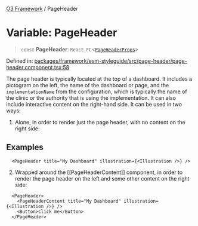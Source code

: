 [O3 Framework](../API.md) / PageHeader

# Variable: PageHeader

> `const` **PageHeader**: `React.FC`\<[`PageHeaderProps`](../type-aliases/PageHeaderProps.md)\>

Defined in: [packages/framework/esm-styleguide/src/page-header/page-header.component.tsx:58](https://github.com/openmrs/openmrs-esm-core/blob/main/packages/framework/esm-styleguide/src/page-header/page-header.component.tsx#L58)

The page header is typically located at the top of a dashboard. It includes a pictogram on the left,
the name of the dashboard or page, and the `implementationName` from the configuration, which is typically
the name of the clinic or the authority that is using the implementation. It can also include interactive
content on the right-hand side. It can be used in two ways:

1. Alone, in order to render just the page header, with no content on the right side:

## Examples

```tsx
  <PageHeader title="My Dashboard" illustration={<Illustration />} />
```

2. Wrapped around the [[PageHeaderContent]] component, in order to render the page header on the left
and some other content on the right side:

```tsx
  <PageHeader>
    <PageHeaderContent title="My Dashboard" illustration={<Illustration />} />
    <Button>Click me</Button>
  </PageHeader>
```

